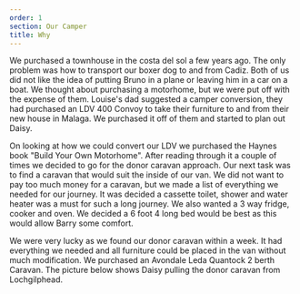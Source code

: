 ```yaml
---
order: 1
section: Our Camper
title: Why
---
```


We purchased a townhouse in the costa del sol a few years ago. The only problem was how to transport our boxer dog to and from Cadiz. Both of us did not like the idea of putting Bruno in a plane or leaving him in a car on a boat. We thought about purchasing a motorhome, but we were put off with the expense of them. Louise's dad suggested a camper conversion, they had purchased an LDV 400 Convoy to take their furniture to and from their new house in Malaga. We purchased it off of them and started to plan out Daisy.

On looking at how we could convert our LDV we purchased the Haynes book "Build Your Own Motorhome". After reading through it a couple of times we decided to go for the donor caravan approach. Our next task was to find a caravan that would suit the inside of our van. We did not want to pay too much money for a caravan, but we made a list of everything we needed for our journey. It was decided a cassette toilet, shower and water heater was a must for such a long journey. We also wanted a 3 way fridge, cooker and oven. We decided a 6 foot 4 long bed would be best as this would allow Barry some comfort.

We were very lucky as we found our donor caravan within a week. It had everything we needed and all furniture could be placed in the van without much modification. We purchased an Avondale Leda Quantock 2 berth Caravan. The picture below shows Daisy pulling the donor caravan from Lochgilphead.

<div class="flickrslideshow" data-ids="[113085690]">
</div>